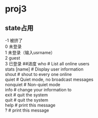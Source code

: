 # proj3
## state占用
-1 被挤了\
0  未登录\
1  未登录（输入usrname）\
2  guest\
3  已登录
##进度
  who                     # List all online users\
  stats [name]            # Display user information\
  shout <msg>             # shout <msg> to every one online\
  quiet                   # Quiet mode, no broadcast messages\
  nonquiet                # Non-quiet mode\
  info <msg>              # change your information to <msg>\
  exit                    # quit the system\
  quit                    # quit the system\
  help                    # print this message\
  ?                       # print this message
